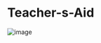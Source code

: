 # Teacher-s-Aid

![image](https://user-images.githubusercontent.com/96972844/162875256-fdc5892e-6c6a-43d5-949d-cc8c28da86d1.png)
